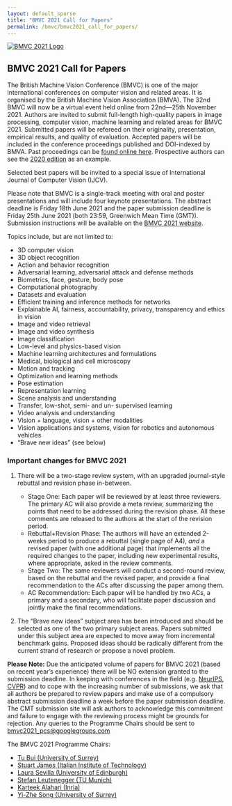 ```yaml
---
layout: default_sparse
title: "BMVC 2021 Call for Papers"
permalink: /bmvc/bmvc2021_call_for_papers/
---
```


<div class="row justify-content-md-center pb-2 ml-3 mr-3">
    <div class="col-12 col-md-8 col-lg-6">
        <a href="http://www.bmvc2021.com/">
            <picture>
                <img src="{{ site.baseurl }}/assets/images/events/bmvc-2021-logo.png" class="img-fluid rounded mx-auto d-block"  alt="BMVC 2021 Logo">
            </picture>
        </a>
    </div>
</div>

## BMVC 2021 Call for Papers

The British Machine Vision Conference (BMVC) is one of the major international conferences on computer vision and related areas. It is organised by the British Machine Vision Association (BMVA). The 32nd BMVC will now be a virtual event held online from 22nd—25th November 2021.
Authors are invited to submit full-length high-quality papers in image processing, computer vision, machine learning and related areas for BMVC 2021. Submitted papers will be refereed on their originality, presentation, empirical results, and quality of evaluation. Accepted papers will be included in the conference proceedings published and DOI-indexed by BMVA. Past proceedings can be [found online here](https://britishmachinevisionassociation.github.io/bmvc). Prospective authors can see the [2020 edition](https://www.bmvc2020-conference.com/conference/papers/) as an example.

Selected best papers will be invited to a special issue of International Journal of Computer Vision (IJCV).

Please note that BMVC is a single-track meeting with oral and poster presentations and will include four keynote presentations. The abstract deadline is Friday 18th June 2021 and the paper submission deadline is Friday 25th June 2021 (both 23:59, Greenwich Mean Time (GMT)). Submission instructions will be available on the [BMVC 2021 website](http://www.bmvc2021.com/).

Topics include, but are not limited to:

-  3D computer vision 
-  3D object recognition
-  Action and behavior recognition 
-  Adversarial learning, adversarial attack and defense methods
-  Biometrics, face, gesture, body pose
-  Computational photography
-  Datasets and evaluation 
-  Efficient training and inference methods for networks 
-  Explainable AI, fairness, accountability, privacy, transparency and ethics in vision 
-  Image and video retrieval 
-  Image and video synthesis
-  Image classification
-  Low-level and physics-based vision 
-  Machine learning architectures and formulations 
-  Medical, biological and cell microscopy 
-  Motion and tracking 
-  Optimization and learning methods 
-  Pose estimation
-  Representation learning
-  Scene analysis and understanding 
-  Transfer, low-shot, semi- and un- supervised learning 
-  Video analysis and understanding 
-  Vision + language, vision + other modalities 
-  Vision applications and systems, vision for robotics and autonomous vehicles
-  “Brave new ideas” (see below)

### Important changes for BMVC 2021

1. There will be a two-stage review system, with an upgraded journal-style rebuttal and revision phase in-between.
    - Stage One: Each paper will be reviewed by at least three reviewers. The primary AC will also provide a meta review, summarizing the points that need to be addressed during the revision phase. All these comments are released to the authors at the start of the revision period.
    - Rebuttal+Revision Phase: The authors will have an extended 2-weeks period to produce a rebuttal (single page of A4), *and* a revised paper (with one additional page) that implements all the required changes to the paper, including new experimental results, where appropriate, asked in the review comments.
    - Stage Two: The same reviewers will conduct a second-round review, based on the rebuttal and the revised paper, and provide a final recommendation to the ACs after discussing the paper among them.
    - AC Recommendation: Each paper will be handled by two ACs, a primary and a secondary, who will facilitate paper discussion and jointly make the final recommendations.

2. The “Brave new ideas” subject area has been introduced and should be selected as one of the two primary subject areas. Papers submitted under this subject area are expected to move away from incremental benchmark gains. Proposed ideas should be radically different from the current strand of research or propose a novel problem.

**Please Note:** Due the anticipated volume of papers for BMVC 2021 (based on recent year’s experience) there will be NO extension granted to the submission deadline. In keeping with conferences in the field (e.g. [NeurIPS](https://medium.com/@NeurIPSConf/getting-started-with-neurips-2020-e350f9b39c28), [CVPR](http://cvpr2021.thecvf.com/node/33#policies)) and to cope with the increasing number of submissions, we ask that all authors be prepared to review papers and make use of a compulsory abstract submission deadline a week before the paper submission deadline. The CMT submission site will ask authors to acknowledge this commitment and failure to engage with the reviewing process might be grounds for rejection.
Any queries to the Programme Chairs should be sent to [bmvc2021_pcs@googlegroups.com](mailto:bmvc2021_pcs@googlegroups.com)

The BMVC 2021 Programme Chairs:

-  [Tu Bui (University of Surrey)](https://www.surrey.ac.uk/people/tu-bui)
-  [Stuart James (Italian Institute of Technology)](https://stuart-james.com/)
-  [Laura Sevilla (University of Edinburgh)](https://laurasevilla.me/)
-  [Stefan Leutenegger (TU Munich)](http://www.srl.in.tum.de/)
-  [Karteek Alahari (Inria)](https://thoth.inrialpes.fr/people/alahari/)
-  [Yi-Zhe Song (University of Surrey)](http://personal.ee.surrey.ac.uk/Personal/Y.Song/)



